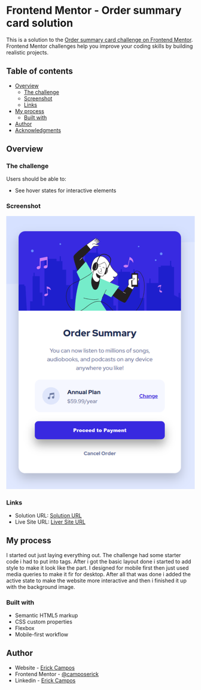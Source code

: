 # Frontend Mentor - Order summary card solution

This is a solution to the [Order summary card challenge on Frontend Mentor](https://www.frontendmentor.io/challenges/order-summary-component-QlPmajDUj). Frontend Mentor challenges help you improve your coding skills by building realistic projects.

## Table of contents

- [Overview](#overview)
  - [The challenge](#the-challenge)
  - [Screenshot](#screenshot)
  - [Links](#links)
- [My process](#my-process)
  - [Built with](#built-with)
- [Author](#author)
- [Acknowledgments](#acknowledgments)

## Overview

### The challenge

Users should be able to:

- See hover states for interactive elements

### Screenshot

![](./design/screenshot.png)

### Links

- Solution URL: [Solution URL](https://your-solution-url.com)
- Live Site URL: [Liver Site URL](https://your-live-site-url.com)

## My process

I started out just laying everything out. The challenge had some starter code i had to put into tags. After i got the basic layout done i started to add style to make it look like the part. I designed for mobile first then just used media queries to make it fir for desktop. After all that was done i added the active state to make the website more interactive and then i finished it up with the background image.

### Built with

- Semantic HTML5 markup
- CSS custom properties
- Flexbox
- Mobile-first workflow

## Author

- Website - [Erick Campos](https://www.your-site.com)
- Frontend Mentor - [@camposerick](https://www.frontendmentor.io/profile/camposerick)
- Linkedin - [Erick Campos](https://www.linkedin.com/in/camposerick/)
